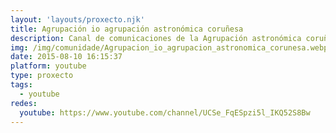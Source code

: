 ```yaml
---
layout: 'layouts/proxecto.njk'
title: Agrupación io agrupación astronómica coruñesa
description: Canal de comunicaciones de la Agrupación astronómica coruñesa Ío (A Coruña)
img: /img/comunidade/Agrupacion_io_agrupacion_astronomica_corunesa.webp
date: 2015-08-10 16:15:37
platform: youtube
type: proxecto
tags:
  - youtube
redes:
  youtube: https://www.youtube.com/channel/UCSe_FqESpzi5l_IKQ52S8Bw
---
```

